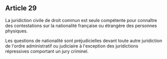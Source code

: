 Article 29
----
La juridiction civile de droit commun est seule compétente pour connaître des
contestations sur la nationalité française ou étrangère des personnes physiques.

Les questions de nationalité sont préjudicielles devant toute autre juridiction
de l'ordre administratif ou judiciaire à l'exception des juridictions
répressives comportant un jury criminel.
